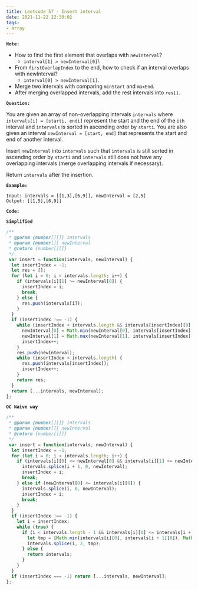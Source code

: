 ```yaml
---
title: Leetcode 57 - Insert interval
date: 2021-11-22 22:30:02
tags:
- array
---
```

**`Note:`**
- How to find the first element that overlaps with `newInterval`?
  - `interval[1] > newInterval[0]`!.
- From `firstOverlapIndex` to the end, how to check if an interval overlaps with newInterval?
  - `interval[0] > newInterval[1]`.
- Merge two intervals with comparing `minStart` and `maxEnd`.
- After merging overlapped intervals, add the rest intervals into `res[]`.

**`Question:`**

You are given an array of non-overlapping intervals `intervals` where `intervals[i] = [starti, endi]` represent the start and the end of the `ith` interval and `intervals` is sorted in ascending order by `starti`. You are also given an interval `newInterval = [start, end]` that represents the start and end of another interval.

Insert `newInterval` into `intervals` such that `intervals` is still sorted in ascending order by `starti` and `intervals` still does not have any overlapping intervals (merge overlapping intervals if necessary).

Return `intervals` after the insertion.

**`Example:`**
```
Input: intervals = [[1,3],[6,9]], newInterval = [2,5]
Output: [[1,5],[6,9]]
```

**`Code:`**

**`Simplified`**
```javascript
/**
 * @param {number[][]} intervals
 * @param {number[]} newInterval
 * @return {number[][]}
 */
 var insert = function(intervals, newInterval) {
  let insertIndex = -1;
  let res = [];
  for (let i = 0; i < intervals.length; i++) {
    if (intervals[i][1] >= newInterval[0]) {
      insertIndex = i;
      break;
    } else {
      res.push(intervals[i]);
    }
  }
  if (insertIndex !== -1) {
    while (insertIndex < intervals.length && intervals[insertIndex][0] <= newInterval[1]) {
      newInterval[0] = Math.min(newInterval[0], intervals[insertIndex][0]);
      newInterval[1] = Math.max(newInterval[1], intervals[insertIndex][1]);
      insertIndex++;
    }
    res.push(newInterval);
    while (insertIndex < intervals.length) {
      res.push(intervals[insertIndex]);
      insertIndex++;
    }
    return res;
  }
  return [...intervals, newInterval];
};
```

**`OC Naive way`**
```javascript
/**
 * @param {number[][]} intervals
 * @param {number[]} newInterval
 * @return {number[][]}
 */
 var insert = function(intervals, newInterval) {
  let insertIndex = -1;
  for (let i = 0; i < intervals.length; i++) {
    if (intervals[i][0] <= newInterval[0] && intervals[i][1] >= newInterval[0]) {
      intervals.splice(i + 1, 0, newInterval);
      insertIndex = i;
      break;
    } else if (newInterval[0] <= intervals[i][0]) {
      intervals.splice(i, 0, newInterval);
      insertIndex = i;
      break;
    }
  }
  if (insertIndex !== -1) {
    let i = insertIndex;
    while (true) {
      if (i < intervals.length - 1 && intervals[i][0] <= intervals[i + 1][0] && intervals[i][1] >= intervals[i + 1][0]) {
        let tmp = [Math.min(intervals[i][0], intervals[i + 1][0]), Math.max(intervals[i][1], intervals[i + 1][1])];
        intervals.splice(i, 2, tmp);
      } else {
        return intervals;
      }
    }
  }
  if (insertIndex === -1) return [...intervals, newInterval];
};
```